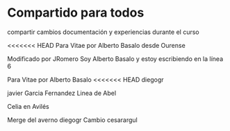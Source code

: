 # Compartido para todos

compartir cambios documentación y experiencias durante el curso

<<<<<<< HEAD
Para Vitae por Alberto Basalo desde Ourense

Modificado por JRomero
Soy Alberto Basalo y estoy escribiendo en la línea 6

Para Vitae por Alberto Basalo
<<<<<<< HEAD
diegogr

javier Garcia Fernandez
Linea de Abel


Celia en Avilés

Merge del averno
diegogr
Cambio cesarargul

